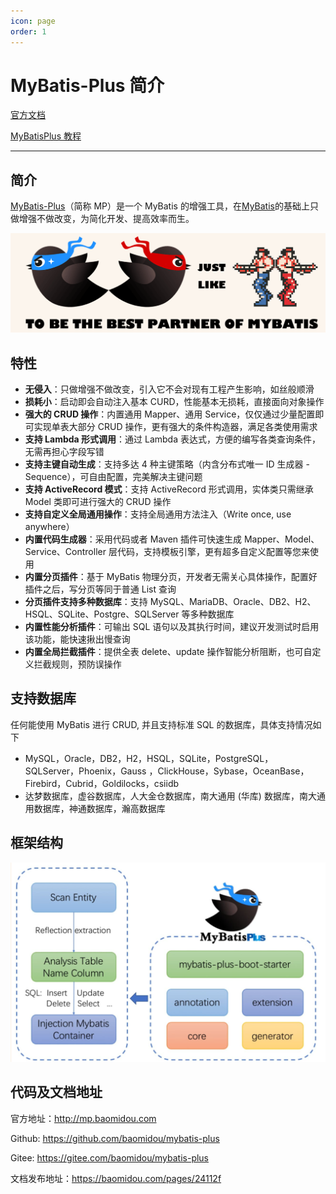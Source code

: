 ```yaml
---
icon: page
order: 1
---
```

# MyBatis-Plus 简介

[官方文档](https://baomidou.com/)

[MyBatisPlus 教程](https://www.bilibili.com/video/BV12R4y157Be/?spm_id_from=333.337.search-card.all.click)

---

## 简介

[MyBatis-Plus](https://github.com/baomidou/mybatis-plus)（简称 MP）是一个 MyBatis 的增强工具，在[MyBatis](https://www.mybatis.org/mybatis-3/)的基础上只做增强不做改变，为简化开发、提高效率而生。

![image-20230410143803377](./assets/image-20230410143803377.png)

## 特性

- **无侵入**：只做增强不做改变，引入它不会对现有工程产生影响，如丝般顺滑
- **损耗小**：启动即会自动注入基本 CURD，性能基本无损耗，直接面向对象操作
- **强大的 CRUD 操作**：内置通用 Mapper、通用 Service，仅仅通过少量配置即可实现单表大部分 CRUD 操作，更有强大的条件构造器，满足各类使用需求
- **支持 Lambda 形式调用**：通过 Lambda 表达式，方便的编写各类查询条件，无需再担心字段写错
- **支持主键自动生成**：支持多达 4 种主键策略（内含分布式唯一 ID 生成器 - Sequence），可自由配置，完美解决主键问题
- **支持 ActiveRecord 模式**：支持 ActiveRecord 形式调用，实体类只需继承 Model 类即可进行强大的 CRUD 操作
- **支持自定义全局通用操作**：支持全局通用方法注入（Write once, use anywhere）
- **内置代码生成器**：采用代码或者 Maven 插件可快速生成 Mapper、Model、Service、Controller 层代码，支持模板引擎，更有超多自定义配置等您来使用
- **内置分页插件**：基于 MyBatis 物理分页，开发者无需关心具体操作，配置好插件之后，写分页等同于普通 List 查询
- **分页插件支持多种数据库**：支持 MySQL、MariaDB、Oracle、DB2、H2、HSQL、SQLite、Postgre、SQLServer 等多种数据库
- **内置性能分析插件**：可输出 SQL 语句以及其执行时间，建议开发测试时启用该功能，能快速揪出慢查询
- **内置全局拦截插件**：提供全表 delete、update 操作智能分析阻断，也可自定义拦截规则，预防误操作

## 支持数据库

任何能使用 MyBatis 进行 CRUD, 并且支持标准 SQL 的数据库，具体支持情况如下

- MySQL，Oracle，DB2，H2，HSQL，SQLite，PostgreSQL，SQLServer，Phoenix，Gauss ，ClickHouse，Sybase，OceanBase，Firebird，Cubrid，Goldilocks，csiidb
- 达梦数据库，虚谷数据库，人大金仓数据库，南大通用 (华库) 数据库，南大通用数据库，神通数据库，瀚高数据库

## 框架结构

![image-20230410143822105](./assets/image-20230410143822105.png)

##  代码及文档地址

官方地址：http://mp.baomidou.com

Github: https://github.com/baomidou/mybatis-plus

Gitee: https://gitee.com/baomidou/mybatis-plus

文档发布地址：https://baomidou.com/pages/24112f
